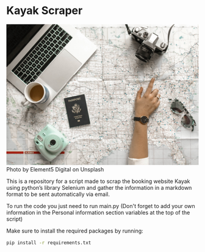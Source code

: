 # Kayak Scraper

![Banner](banner.jpg)
Photo by Element5 Digital on Unsplash

This is a repository for a script made to scrap the booking website Kayak using python’s library Selenium and gather the information in a markdown format to be sent automatically  via email.

To run the code you just need to run main.py (Don't forget to add your own information in the Personal information section variables at the top of the script)

Make sure to install the required packages by running:
```bash
pip install -r requirements.txt
```